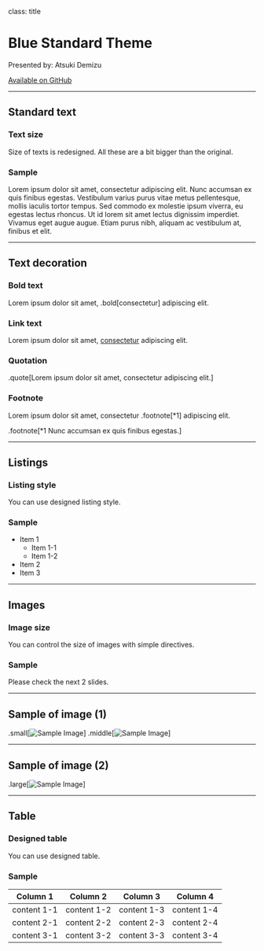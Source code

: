 class: title

# Blue Standard Theme

Presented by: Atsuki Demizu

[Available on GitHub](https://github.com/demmys/remark-theme)

---

## Standard text

### Text size

Size of texts is redesigned. All these are a bit bigger than the original.

### Sample

Lorem ipsum dolor sit amet, consectetur adipiscing elit. Nunc accumsan ex quis finibus egestas. Vestibulum varius purus vitae metus pellentesque, mollis iaculis tortor tempus. Sed commodo ex molestie ipsum viverra, eu egestas lectus rhoncus. Ut id lorem sit amet lectus dignissim imperdiet. Vivamus eget augue augue. Etiam purus nibh, aliquam ac vestibulum at, finibus et elit.

---

## Text decoration

### Bold text

Lorem ipsum dolor sit amet, .bold[consectetur] adipiscing elit.

### Link text

Lorem ipsum dolor sit amet, [consectetur](#3) adipiscing elit.

### Quotation

.quote[Lorem ipsum dolor sit amet, consectetur adipiscing elit.]

### Footnote

Lorem ipsum dolor sit amet, consectetur .footnote[*1] adipiscing elit.

.footnote[*1 Nunc accumsan ex quis finibus egestas.]

---

## Listings

### Listing style

You can use designed listing style.

### Sample

* Item 1
    * Item 1-1
    * Item 1-2
* Item 2
* Item 3

---

## Images

### Image size

You can control the size of images with simple directives.

### Sample

Please check the next 2 slides.

---

## Sample of image (1)

.small[![Sample Image](sample.jpg)]
.middle[![Sample Image](sample.jpg)]

---

## Sample of image (2)

.large[![Sample Image](sample.jpg)]

---

## Table

### Designed table

You can use designed table.

### Sample

| Column 1 | Column 2 | Column 3 | Column 4 |
| -------- | -------- | -------- | -------- |
| content 1-1 | content 1-2 | content 1-3 | content 1-4 |
| content 2-1 | content 2-2 | content 2-3 | content 2-4 |
| content 3-1 | content 3-2 | content 3-3 | content 3-4 |
